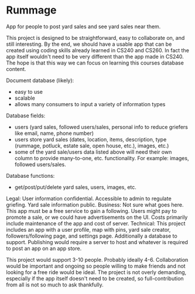# Rummage
App for people to post yard sales and see yard sales near them.

This project is designed to be straightforward, easy to collaborate on, and still interesting. 
By the end, we should have a usable app that can be created using coding skills already learned in CS240 and CS260. In fact the app itself wouldn't need to be very different than the app made in CS240.
The hope is that this way we can focus on learning this courses database content.

Document database (likely):
- easy to use
- scalable
- allows many consumers to input a variety of information types

Database fields:
- users (yard sales, followed users/sales, personal info to reduce griefers like email, name, phone number)
- users store yard sales (dates, location, items, description, type (rummage, potluck, estate sale, open house, etc.), images, etc.)
- some of the yard sale/users data listed above will need their own column to provide many-to-one, etc. functionality. For example: images, followed users/sales.

Database functions:
- get/post/put/delete yard sales, users, images, etc.

Legal: User information confidential. Accessible to admin to regulate griefing. Yard sale information public.
Business: Not sure what goes here. This app must be a free service to gain a following. Users might pay to promote a sale, or we could have advertisements on the UI. Costs primarily include maintenance of the app and cost of server.
Technical: This project includes an app with a user profile, map with pins, yard sale creator, followers/following page, and settings page. Additionally a database to support. Publishing would require a server to host and whatever is required to post an app on an app store.

This project would support 3-10 people. Probably ideally 4-6. Collaboration would be important and ongoing so people willing to make friends and not looking for a free ride would be ideal. The project is not overly demanding, especially if the app itself doesn't need to be created, so full-contribution from all is not so much to ask thankfully. 
